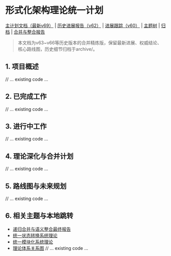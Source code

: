 # 形式化架构理论统一计划

[主计划文档（最新v69）](../../形式化架构理论统一计划-v69.md) | [历史进展报告（v62）](项目进展报告-v62.md) | [进展跟踪（v60）](项目进展跟踪-v60.md) | [主题树](00-主题树与内容索引.md) | [归档](archive/README.md) | [合并与整合报告](递归合并与语义整合最终报告.md)

> 本文档为v63~v66等历史版本的合并精炼版，保留最新进展、权威结论、核心路线图，历史细节归档于archive/。

## 1. 项目概述

// ... existing code ...

## 2. 已完成工作

// ... existing code ...

## 3. 进行中工作

// ... existing code ...

## 4. 理论深化与合并计划

// ... existing code ...

## 5. 路线图与未来规划

// ... existing code ...

## 6. 相关主题与本地跳转

- [递归合并与语义整合最终报告](递归合并与语义整合最终报告.md)
- [统一状态转换系统理论](统一状态转换系统理论.md)
- [统一模块化系统理论](统一模块化系统理论.md)
- [理论体系关系图](理论体系关系图.md)
// ... existing code ...

